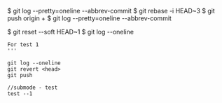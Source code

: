 $ git log --pretty=oneline --abbrev-commit
$ git rebase -i HEAD~3
$ git push origin +<name of branch>
$ git log --pretty=oneline --abbrev-commit

$ git reset --soft HEAD~1
$ git log --oneline

```
For test 1
'''

git log --oneline
git revert <head>
git push

//submode - test
test --1